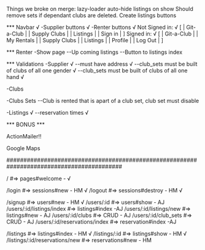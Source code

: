Things we broke on merge:
  lazy-loader
  auto-hide listings on show
  Should remove sets if dependant clubs are deleted.
  Create listings buttons


*** Navbar √
-Supplier buttons √
-Renter buttons √
Not Signed in: √
[ | Git-a-Club |                            | Supply Clubs | | Listings | | Sign in | ]
Signed in: √
[ | Git-a-Club | | My Rentals | | Supply Clubs | | Listings | | Profile | | Log Out | ]

*** Renter
-Show page
--Up coming listings
--Button to listings index

*** Validations
-Supplier √
--must have address √
--club_sets must be built of clubs of all one gender √
--club_sets must be built of clubs of all one hand √

-Clubs

-Clubs Sets
--Club is rented that is apart of a club set, club set must disable

-Listings √
--reservation times √


*** BONUS ***

ActionMailer!!

Google Maps

##########################################################################################

/ #=> pages#welcome - √

/login #=> sessions#new - HM √
/logout #=> sessions#destroy - HM √

/signup #=> users#new - HM √
/users/:id #=> users#show - AJ
/users/:id/listings/index #=> listings#index -AJ
/users/:id/listings/new #=> listings#new - AJ
/users/:id/clubs #=> CRUD - AJ
/users/:id/club_sets #=> CRUD - AJ
/users/:id/reservations/index #=> reservation#index -AJ

/listings #=> listings#index - HM √
/listings/:id #=> listings#show - HM √
/listings/:id/reservations/new #=> reservations#new - HM

